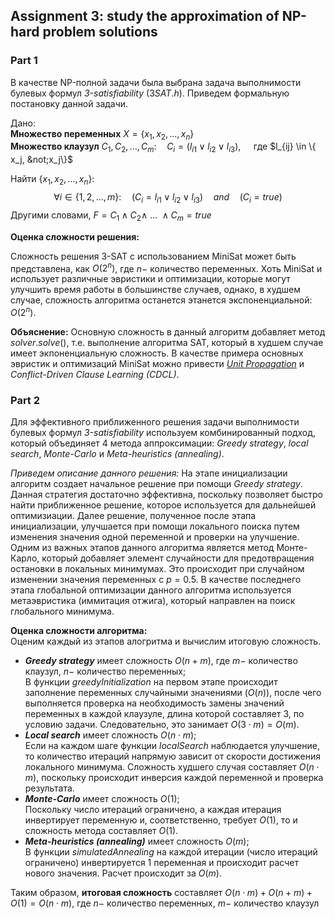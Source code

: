 ## Assignment 3: study the approximation of NP-hard problem solutions
### Part 1

В качестве NP-полной задачи была выбрана задача выполнимости булевых формул _3-satisfiability_
($3SAT.h$). Приведем формальную постановку данной задачи. 

Дано:  
**Множество переменных** $X = \{x_1, x_2, ..., x_n\}$  
**Множество клаузул** $C_1, C_2, ..., C_m : \quad C_i = (l_{i1} \vee l_{i2} \vee l_{i3}), \quad$ 
где $l_{ij} \in \{ x_j, &not;x_j\}$

Найти $\{x_1, x_2, ..., x_n\}:$ 
$$\forall i \in \{1, 2, ..., m\}: \quad (C_i = l_{i1} \vee l_{i2} \vee l_{i3}) \quad and \quad (C_i = true)$$
Другими словами, $F = C_1 \wedge C_2 \wedge \ ... \ \wedge C_m = true$

**Оценка сложности решения:**

Сложность решения 3-SAT с использованием MiniSat может быть представлена, как $O (2^n)$, где $n -$ количество переменных.
Хоть MiniSat и использует различные эвристики и оптимизации, которые могут улучшить время работы в большинстве случаев, 
однако, в худшем случае, сложность алгоритма останется этанется экспоненциальной: $O (2^n)$.

**Объяснение:** Основную сложность в данный алгоритм добавляет метод $solver.solve()$, т.е. выполнение 
алгоритма SAT, который в худшем случае имеет экпоненциальную сложность. В качестве примера основных эвристик и оптимизаций 
MiniSat можно привести [_Unit Propagation_](http://cse.unl.edu/~choueiry/S19-235H/files/SATslides05.pdf) и _Conflict-Driven Clause Learning (CDCL)_.

### Part 2
Для эффективного приближенного решения задачи выполнимости булевых формул _3-satisfiability_ используем комбинированный подход, 
который объединяет 4 метода аппроксимации: _Greedy strategy_, _local search_, _Monte-Carlo_ и _Meta-heuristics (annealing)_.

_Приведем описание данного решения:_ На этапе инициализации алгоритм создает начальное решение при помощи _Greedy strategy_. 
Данная стратегия достаточно эффективна, поскольку позволяет быстро найти приближенное решение, которое используется для 
дальнейшей оптимизиации. Далее решение, полученное после этапа инициализации, улучшается при помощи локального поиска путем 
изменения значения одной переменной и проверки на улучшение. Одним из важных этапов данного алгоритма является метод Монте-Карло,
который добавляет элемент случайности для предотвращения остановки в локальных минимумах. Это происходит при случайном изменении 
значения переменных с $p = 0.5$. В качестве последнего этапа глобальной оптимизации данного алгоритма 
используется метаэвристика (иммитация отжига), который направлен на поиск глобального минимума.

**Оценка сложности алгоритма:**  
Оценим каждый из этапов алогритма и вычислим итоговую сложность.
 - **_Greedy strategy_** имеет сложность $O(n + m)$, где $m -$ количество клаузул, $n -$ количество переменных;  
    В функции _greedyInitialization_ на первом этапе происходит заполнение переменных случайными значениями ($O(n)$), после
    чего выполняется проверка на необходимость замены значений переменных в каждой клаузуле, длина которой составляет 3, 
    по условию задачи. Следовательно, это занимает $O(3 \cdot m) = O(m)$.
 - **_Local search_** имеет сложность $O(n \cdot m)$;  
    Если на каждом шаге функции _localSearch_ наблюдается улучшение, то количество итераций напрямую зависит от скорости 
    достижения локального минимума. Сложность худшего случая составляет $O(n \cdot m)$, поскольку происходит инверсия каждой 
    переменной и проверка результата. 
 - **_Monte-Carlo_** имеет сложность $O(1)$;  
    Поскольку число итераций ограничено, а каждая итерация инвертирует переменную и, соответственно, требует $O(1)$, то и
    сложность метода составляет $O(1)$.
 - **_Meta-heuristics (annealing)_** имеет сложность $O(m)$;  
    В функции _simulatedAnnealing_ на каждой итерации (число итераций ограничено) инвертируется 1 переменная и происходит 
    расчет нового значения. Расчет происходит за $O(m)$.

Таким образом, **итоговая сложность** составляет $O(n \cdot m) + O(n + m) + O(1) = O(n \cdot m)$, где $n -$ количество переменных,
$m -$ количество клаузул